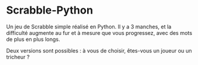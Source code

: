 # Scrabble-Python


Un jeu de Scrabble simple réalisé en Python. Il y a 3 manches, et la difficulté augmente au fur et à mesure que vous progressez, avec des mots de plus en plus longs.
</br>

Deux versions sont possibles : à vous de choisir, êtes-vous un joueur ou un tricheur ?
